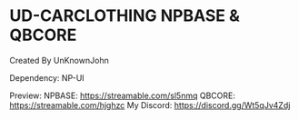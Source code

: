 # UD-CARCLOTHING NPBASE & QBCORE

Created By UnKnownJohn

Dependency: NP-UI

Preview: NPBASE: https://streamable.com/sl5nmq  QBCORE: https://streamable.com/hjghzc
My Discord: https://discord.gg/Wt5qJv4Zdj